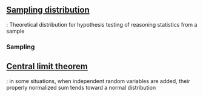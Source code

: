 ## [Sampling distribution](https://en.wikipedia.org/wiki/Sampling_distribution)
  : Theoretical distribution for hypothesis testing of reasoning statistics from a sample

### Sampling


## [Central limit theorem](https://en.wikipedia.org/wiki/Central_limit_theorem)
 : in some situations, when independent random variables are added, their properly normalized sum tends toward a normal distribution


